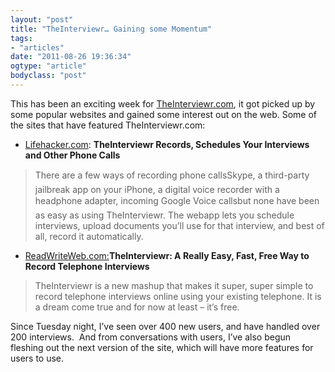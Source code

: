 ```yaml
---
layout: "post"
title: "TheInterviewr… Gaining some Momentum"
tags: 
- "articles"
date: "2011-08-26 19:36:34"
ogtype: "article"
bodyclass: "post"
---
```


This has been an exciting week for [TheInterviewr.com](http://theinterviewr.com), it got picked up by some popular websites and gained some interest out on the web. Some of the sites that have featured TheInterviewr.com:

- [Lifehacker.com](http://lifehacker.com/5833998/theinterviewr-records-schedules-your-interviews-and-other-phone-calls "TheInterviewr Records, Schedules Your Interviews and Other Phone Calls"): **TheInterviewr Records, Schedules Your Interviews and Other Phone Calls**

> There are a few ways of recording phone callsSkype, a third-party jailbreak app on your iPhone, a digital voice recorder with a headphone adapter, incoming Google Voice callsbut none have been as easy as using TheInterviewr. The webapp lets you schedule interviews, upload documents you’ll use for that interview, and best of all, record it automatically.
- [ReadWriteWeb.com:](http://www.readwriteweb.com/archives/theinterviewr_a_really_easy_fast_free_way_to_record_telephone_interviews.php "TheInterviewr: A Really Easy, Fast, Free Way to Record Telephone Interviews")**TheInterviewr: A Really Easy, Fast, Free Way to Record Telephone Interviews**

> TheInterviewr is a new mashup that makes it super, super simple to record telephone interviews online using your existing telephone. It is a dream come true and for now at least – it’s free.

Since Tuesday night, I’ve seen over 400 new users, and have handled over 200 interviews.  And from conversations with users, I’ve also begun fleshing out the next version of the site, which will have more features for users to use.